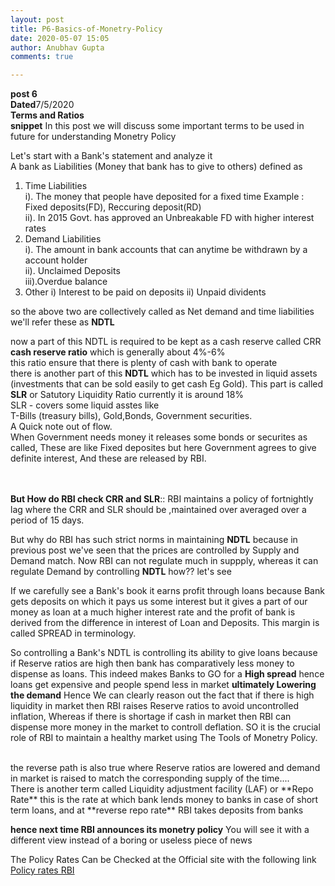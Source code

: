 ```yaml
---
layout: post
title: P6-Basics-of-Monetry-Policy
date: 2020-05-07 15:05
author: Anubhav Gupta
comments: true

---
```

<style>
    header{
      
     background-color: rgba(249, 241 ,241 , 0.7);
         font-weight: bolder;
         font-size: larger;
         font-family: fantasy;
        }
    
      div{
        background-image: url("https://i.postimg.cc/y6fw6m3Y/yoann-siloine-dyax-Q-ao-GWY-unsplash.jpg");
      }
      </style>

**post 6** <br/>
**Dated**7/5/2020<br/>
**Terms and Ratios** <br/>
**snippet**  In this post we will discuss some important terms to be used in future for understanding Monetry Policy<br/>

Let's start with a Bank's statement and analyze it<br/>
A bank as Liabilities (Money that bank has to give to others) defined as<br/>
1. Time Liabilities<br/>
    i). The money that people have deposited for a fixed time Example : Fixed deposits(FD), Reccuring deposit(RD) <br/>
    ii). In 2015 Govt. has approved an Unbreakable FD with higher interest rates <br/>
2. Demand Liabilities<br/>
   i). The amount in bank accounts that can anytime  be withdrawn by a account holder<br/>
    ii). Unclaimed Deposits<br/>
    iii).Overdue balance<br/>
3. Other
    i) Interest to be paid on deposits
    ii) Unpaid dividents 

so the above two are collectively called as Net demand and time liabilities we'll refer these as **NDTL**<br/>

now a part of this NDTL is required to be kept as a cash reserve called CRR **cash reserve ratio** which is generally about 4%-6% <br/> this ratio ensure that there is plenty of cash with bank to operate<br/>
there is another part of this **NDTL** which has to be invested in liquid assets (investments that can be sold easily to get cash Eg Gold). This part is called **SLR** or Satutory Liquidity Ratio currently it is around 18%<br/>
SLR - covers some liquid asstes like <br/>
 T-Bills (treasury bills), Gold,Bonds, Government securities.<br/>
 A Quick note out of flow.<br/>
 When Government needs money it releases some bonds or securites as called, These are like Fixed deposites but here Government agrees to give definite interest, And these are released by RBI. <br/><br/><br/>

 **But How do RBI check CRR and SLR**:: RBI maintains a policy of fortnightly lag where the CRR and SLR should be ,maintained over averaged over a period of 15 days.
<br/>

But why do RBI has such strict norms in maintaining **NDTL** because in previous post we've seen that the prices are controlled by Supply and Demand match. Now RBI can not regulate much in suppply, whereas it can regulate Demand by controlling **NDTL** how?? let's see <br/>

If we carefully see a Bank's book it earns profit through loans because Bank gets deposits on which it pays us some interest but it gives a part of our money as loan at a much higher interest rate and the profit of bank is derived from the difference in interest of Loan and Deposits. This margin is called SPREAD in terminology.<br/>

So controlling a Bank's NDTL is controlling its ability to give loans because if Reserve ratios are high then bank has comparatively less money to dispense as loans. This indeed makes Banks to GO for a **High spread** hence loans get expensive and people spend less in market **ultimately Lowering the demand**
Hence We can clearly reason out the fact that if there is high liquidity in market then RBI raises Reserve ratios to avoid uncontrolled inflation, Whereas if there is shortage if cash in market then RBI can dispense more money in the market to controll deflation. SO it is the crucial role of RBI to maintain a healthy market using The Tools of Monetry Policy. <br/>

<br/>
the reverse path is also true where Reserve ratios are lowered and demand in market is raised to match the corresponding supply of the time....<br/>
There is another term called  Liquidity adjustment facility (LAF) or **Repo Rate** this is the rate at which bank lends money to banks in case of short term loans, and at **reverse repo rate** RBI takes deposits from banks<br/>

**hence next time RBI announces its monetry policy** You will see it with a different view instead of a boring or useless piece of news<br/>

The Policy Rates Can be Checked at the Official site with the following link
<br/>
[Policy rates RBI](https://www.rbi.org.in/home.aspx)


